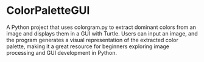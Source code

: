 # ColorPaletteGUI
A Python project that uses colorgram.py to extract dominant colors from an image and displays them in a GUI with Turtle. Users can input an image, and the program generates a visual representation of the extracted color palette, making it a great resource for beginners exploring image processing and GUI development in Python.
